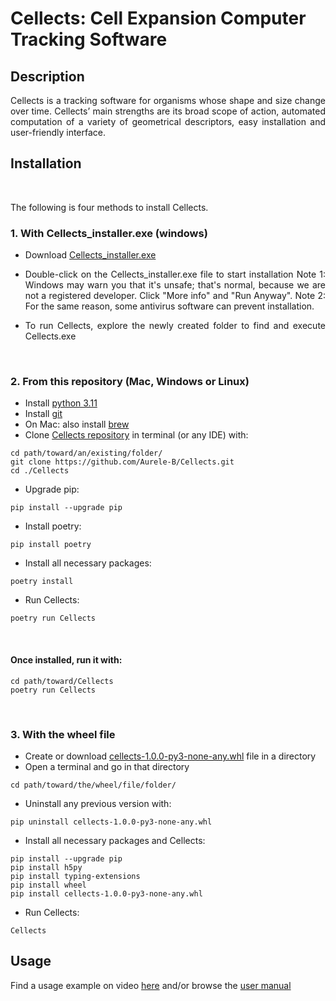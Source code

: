 Cellects: Cell Expansion Computer Tracking Software
===================================================

Description
-----------
<div style="text-align: justify">
Cellects is a tracking software for organisms whose shape and size change over time. 
Cellects’ main strengths are its broad scope of action, 
automated computation of a variety of geometrical descriptors, easy installation and user-friendly interface.


Installation
------------
<br />

The following is four methods to install Cellects.
<br />

### 1. With Cellects_installer.exe (windows)
- Download [Cellects_installer.exe](https://drive.google.com/file/d/1v2ppaln0LJ5QhXXq1D-zduhfun5D2ZXX/view?usp=drive_link)
- Double-click on the Cellects_installer.exe file to start installation
Note 1: Windows may warn you that it's unsafe; that's normal, because we are not a registered developer. Click "More info" and "Run Anyway".
Note 2: For the same reason, some antivirus software can prevent installation.

- To run Cellects, explore the newly created folder to find and execute Cellects.exe
<br />

### 2. From this repository  (Mac, Windows or Linux)
- Install [python 3.11](https://www.python.org/downloads/release/python-3116/)
- Install [git](https://git-scm.com/downloads)
- On Mac: also install [brew](https://brew.sh/)
- Clone [Cellects repository](https://github.com/Aurele-B/Cellects.git) in terminal (or any IDE) with:
```
cd path/toward/an/existing/folder/
git clone https://github.com/Aurele-B/Cellects.git
cd ./Cellects
```
- Upgrade pip:
```
pip install --upgrade pip
```

- Install poetry:
```
pip install poetry
```

- Install all necessary packages:
```
poetry install
```

- Run Cellects:
```
poetry run Cellects
```
<br />

#### Once installed, run it with:
```
cd path/toward/Cellects
poetry run Cellects
```

<br />

### 3. With the wheel file
- Create or download [cellects-1.0.0-py3-none-any.whl](https://drive.google.com/file/d/1W3N85LSdk5NX7wYPz4WTEgtcF1Ydr32v/view?usp=drive_link) file in a directory
- Open a terminal and go in that directory
```
cd path/toward/the/wheel/file/folder/
```
- Uninstall any previous version with:
```
pip uninstall cellects-1.0.0-py3-none-any.whl
```
- Install all necessary packages and Cellects:
```
pip install --upgrade pip
pip install h5py
pip install typing-extensions
pip install wheel
pip install cellects-1.0.0-py3-none-any.whl
```
- Run Cellects:
```
Cellects
```

Usage
------------
Find a usage example on video [here](https://www.youtube.com/watch?v=N-k4p_aSPC0) and/or browse the [user manual](https://github.com/Aurele-B/Cellects/blob/main/UserManual.md)

</div>
